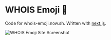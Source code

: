 # WHOIS Emoji 🍕

Code for whois-emoji.now.sh. Written with [next.js](https://github.com/zeit/next.js).

![WHOIS Emoji Site Screenshot](https://pbs.twimg.com/media/DHzi0h6VoAAROJ6.jpg)

